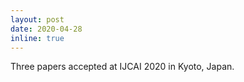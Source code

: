 ```yaml
---
layout: post
date: 2020-04-28
inline: true
---
```


Three papers accepted at IJCAI 2020 in Kyoto, Japan.




